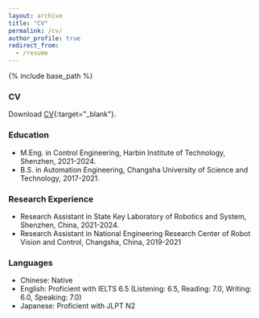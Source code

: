 ```yaml
---
layout: archive
title: "CV"
permalink: /cv/
author_profile: true
redirect_from:
  - /resume
---
```


{% include base_path %}

### CV
Download [CV](../files/cv/Tianlin_Zhang.pdf){:target="_blank"}.

### Education
- M.Eng. in Control Engineering, Harbin Institute of Technology, Shenzhen, 2021-2024.
- B.S. in Automation Engineering, Changsha University of Science and Technology, 2017-2021.

### Research Experience
- Research Assistant in State Key Laboratory of Robotics and System, Shenzhen, China, 2021-2024.
- Research Assistant in National Engineering Research Center of Robot Vision and Control, Changsha, China, 2019-2021
  
### Languages 
- Chinese: Native
- English: Proficient with IELTS 6.5 (Listening: 6.5, Reading: 7.0, Writing: 6.0, Speaking: 7.0)
- Japanese: Proficient with JLPT N2


<!-- <object data="../files/cv/Tianlin_Zhang.pdf" type="application/pdf" width="700px" height="700px">
    <embed src="../files/cv/Tianlin_Zhang.pdf">
        <p>This browser does not support PDFs. Please <a href="../files/cv/Tianlin_Zhang.pdf">download the PDF</a> to view.</p>
    </embed>
</object> -->